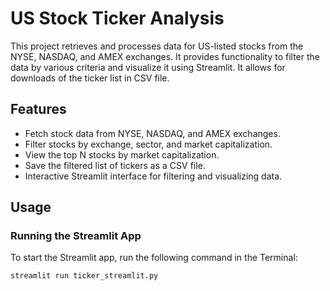 # US Stock Ticker Analysis

This project retrieves and processes data for US-listed stocks from the NYSE, NASDAQ, and AMEX exchanges. It provides functionality to filter the data by various criteria and visualize it using Streamlit. It allows for downloads of the ticker list in CSV file.


## Features
- Fetch stock data from NYSE, NASDAQ, and AMEX exchanges.
- Filter stocks by exchange, sector, and market capitalization.
- View the top N stocks by market capitalization.
- Save the filtered list of tickers as a CSV file.
- Interactive Streamlit interface for filtering and visualizing data.

## Usage

### Running the Streamlit App
To start the Streamlit app, run the following command in the Terminal:
```sh
streamlit run ticker_streamlit.py

